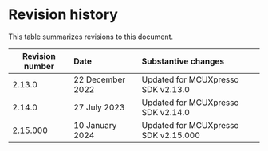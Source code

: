 # Revision history

This table summarizes revisions to this document.

|Revision number|Date|Substantive changes|
|---------------|:---|:------------------|
|2.13.0|22 December 2022|Updated for MCUXpresso SDK v2.13.0|
|2.14.0|27 July 2023|Updated for MCUXpresso SDK v2.14.0|
|2.15.000|10 January 2024|Updated for MCUXpresso SDK v2.15.000|

